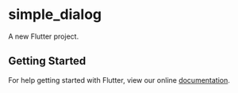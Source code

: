 # simple_dialog

A new Flutter project.

## Getting Started

For help getting started with Flutter, view our online
[documentation](https://flutter.io/).
